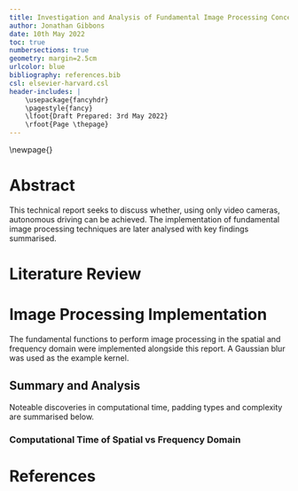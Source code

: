 ```yaml
---
title: Investigation and Analysis of Fundamental Image Processing Concepts
author: Jonathan Gibbons
date: 10th May 2022
toc: true
numbersections: true
geometry: margin=2.5cm
urlcolor: blue
bibliography: references.bib
csl: elsevier-harvard.csl
header-includes: |
    \usepackage{fancyhdr}
    \pagestyle{fancy}
    \lfoot{Draft Prepared: 3rd May 2022}
    \rfoot{Page \thepage}
---
```


\newpage{}

# Abstract

This technical report seeks to discuss whether, using only video cameras, autonomous driving can be achieved. The implementation of fundamental image processing techniques are later analysed with key findings summarised.

# Literature Review

# Image Processing Implementation
The fundamental functions to perform image processing in the spatial and frequency domain were implemented alongside this report. A Gaussian blur was used as the example kernel.

## Summary and Analysis
Noteable discoveries in computational time, padding types and complexity are summarised below.

### Computational Time of Spatial vs Frequency Domain

# References